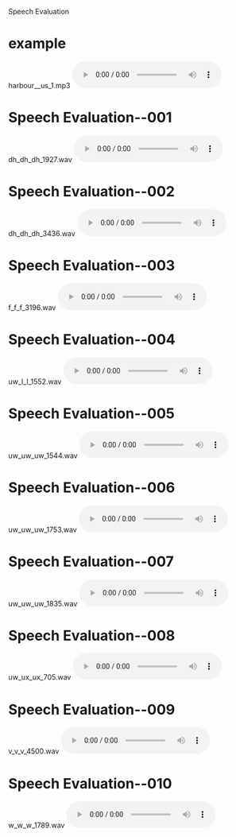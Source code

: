 Speech Evaluation

# example
harbour__us_1.mp3
<audio src="wavs/harbour__us_1.mp3" controls preload></audio>

# Speech Evaluation--001
dh_dh_dh_1927.wav
<audio src="wavs/dh_dh_dh_1927.wav" controls preload></audio>


# Speech Evaluation--002
dh_dh_dh_3436.wav
<audio src="wavs/dh_dh_dh_3436.wav" controls preload></audio>


# Speech Evaluation--003
f_f_f_3196.wav
<audio src="wavs/f_f_f_3196.wav" controls preload></audio>


# Speech Evaluation--004
uw_l_l_1552.wav
<audio src="wavs/uw_l_l_1552.wav" controls preload></audio>


# Speech Evaluation--005
uw_uw_uw_1544.wav
<audio src="wavs/uw_uw_uw_1544.wav" controls preload></audio>


# Speech Evaluation--006
uw_uw_uw_1753.wav
<audio src="wavs/uw_uw_uw_1753.wav" controls preload></audio>


# Speech Evaluation--007
uw_uw_uw_1835.wav
<audio src="wavs/uw_uw_uw_1835.wav" controls preload></audio>


# Speech Evaluation--008
uw_ux_ux_705.wav
<audio src="wavs/uw_ux_ux_705.wav" controls preload></audio>


# Speech Evaluation--009
v_v_v_4500.wav
<audio src="wavs/v_v_v_4500.wav" controls preload></audio>


# Speech Evaluation--010
w_w_w_1789.wav
<audio src="wavs/w_w_w_1789.wav" controls preload></audio>
